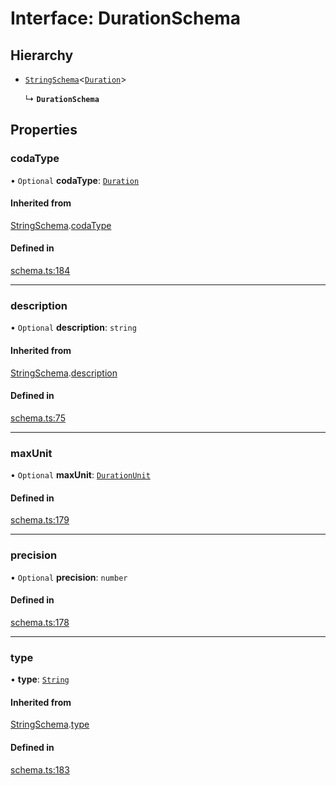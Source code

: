 # Interface: DurationSchema

## Hierarchy

- [`StringSchema`](StringSchema.md)<[`Duration`](../enums/ValueHintType.md#duration)\>

  ↳ **`DurationSchema`**

## Properties

### codaType

• `Optional` **codaType**: [`Duration`](../enums/ValueHintType.md#duration)

#### Inherited from

[StringSchema](StringSchema.md).[codaType](StringSchema.md#codatype)

#### Defined in

[schema.ts:184](https://github.com/coda/packs-sdk/blob/main/schema.ts#L184)

___

### description

• `Optional` **description**: `string`

#### Inherited from

[StringSchema](StringSchema.md).[description](StringSchema.md#description)

#### Defined in

[schema.ts:75](https://github.com/coda/packs-sdk/blob/main/schema.ts#L75)

___

### maxUnit

• `Optional` **maxUnit**: [`DurationUnit`](../enums/DurationUnit.md)

#### Defined in

[schema.ts:179](https://github.com/coda/packs-sdk/blob/main/schema.ts#L179)

___

### precision

• `Optional` **precision**: `number`

#### Defined in

[schema.ts:178](https://github.com/coda/packs-sdk/blob/main/schema.ts#L178)

___

### type

• **type**: [`String`](../enums/ValueType.md#string)

#### Inherited from

[StringSchema](StringSchema.md).[type](StringSchema.md#type)

#### Defined in

[schema.ts:183](https://github.com/coda/packs-sdk/blob/main/schema.ts#L183)
